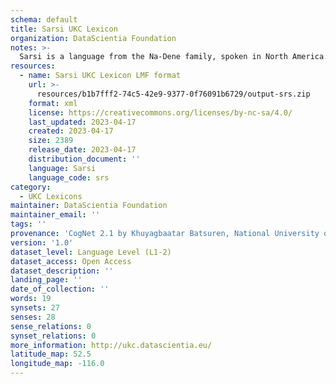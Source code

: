 ```yaml
---
schema: default
title: Sarsi UKC Lexicon
organization: DataScientia Foundation
notes: >-
  Sarsi is a language from the Na-Dene family, spoken in North America. The UKC Lexicon of Sarsi is represented as a lexico-semantic network. It consists of words, word senses, synsets, as well as sense-level and synset-level relationships.
resources:
  - name: Sarsi UKC Lexicon LMF format
    url: >-
      resources/b1b7fff2-74c5-42e9-9377-0f76091b6729/output-srs.zip
    format: xml
    license: https://creativecommons.org/licenses/by-nc-sa/4.0/
    last_updated: 2023-04-17
    created: 2023-04-17
    size: 2389
    release_date: 2023-04-17
    distribution_document: ''
    language: Sarsi
    language_code: srs
category:
  - UKC Lexicons
maintainer: DataScientia Foundation
maintainer_email: ''
tags: ''
provenance: 'CogNet 2.1 by Khuyagbaatar Batsuren, National University of Mongolia (http://cognet.ukc.disi.unitn.it); KinDiv: Kinship Diversity 1.0 by Temuulen Khishigsuren (http://ukc.disi.unitn.it/index.php/kinship/); Native Languages of the Americas 2021.11. by Laura Redish and Orrin Lewis (http://www.native-languages.org); Princeton WordNet 2.1 by Princeton University (https://wordnet.princeton.edu)'
version: '1.0'
dataset_level: Language Level (L1-2)
dataset_access: Open Access
dataset_description: ''
landing_page: ''
date_of_collection: ''
words: 19
synsets: 27
senses: 28
sense_relations: 0
synset_relations: 0
more_information: http://ukc.datascientia.eu/
latitude_map: 52.5
longitude_map: -116.0
---
```

